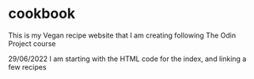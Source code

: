 # cookbook
This is my Vegan recipe website that I am creating following The Odin Project course

29/06/2022 I am starting with the HTML code for the index, and linking a few recipes


